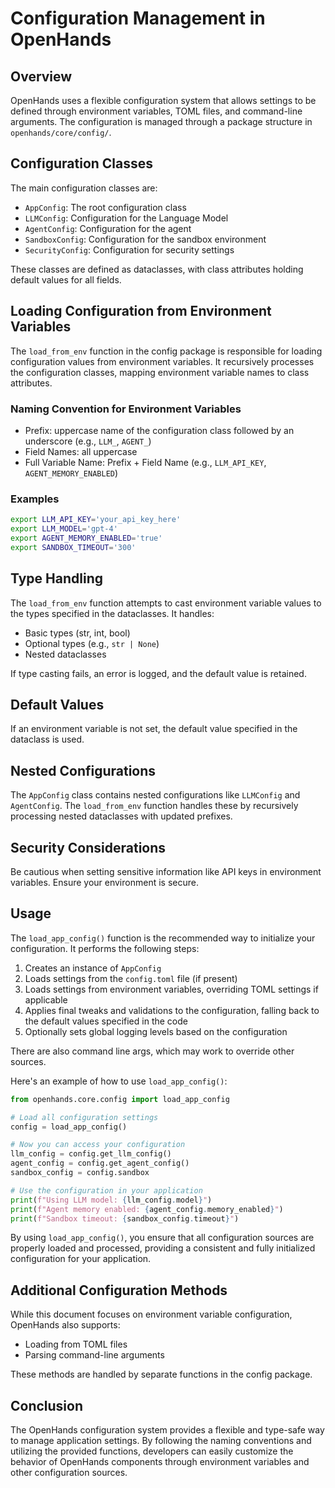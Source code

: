# Configuration Management in OpenHands

## Overview

OpenHands uses a flexible configuration system that allows settings to be defined through environment variables, TOML files, and command-line arguments. The configuration is managed through a package structure in `openhands/core/config/`.

## Configuration Classes

The main configuration classes are:

- `AppConfig`: The root configuration class
- `LLMConfig`: Configuration for the Language Model
- `AgentConfig`: Configuration for the agent
- `SandboxConfig`: Configuration for the sandbox environment
- `SecurityConfig`: Configuration for security settings

These classes are defined as dataclasses, with class attributes holding default values for all fields.

## Loading Configuration from Environment Variables

The `load_from_env` function in the config package is responsible for loading configuration values from environment variables. It recursively processes the configuration classes, mapping environment variable names to class attributes.

### Naming Convention for Environment Variables

- Prefix: uppercase name of the configuration class followed by an underscore (e.g., `LLM_`, `AGENT_`)
- Field Names: all uppercase
- Full Variable Name: Prefix + Field Name (e.g., `LLM_API_KEY`, `AGENT_MEMORY_ENABLED`)

### Examples

```bash
export LLM_API_KEY='your_api_key_here'
export LLM_MODEL='gpt-4'
export AGENT_MEMORY_ENABLED='true'
export SANDBOX_TIMEOUT='300'
```

## Type Handling

The `load_from_env` function attempts to cast environment variable values to the types specified in the dataclasses. It handles:

- Basic types (str, int, bool)
- Optional types (e.g., `str | None`)
- Nested dataclasses

If type casting fails, an error is logged, and the default value is retained.

## Default Values

If an environment variable is not set, the default value specified in the dataclass is used.

## Nested Configurations

The `AppConfig` class contains nested configurations like `LLMConfig` and `AgentConfig`. The `load_from_env` function handles these by recursively processing nested dataclasses with updated prefixes.

## Security Considerations

Be cautious when setting sensitive information like API keys in environment variables. Ensure your environment is secure.

## Usage

The `load_app_config()` function is the recommended way to initialize your configuration. It performs the following steps:

1. Creates an instance of `AppConfig`
2. Loads settings from the `config.toml` file (if present)
3. Loads settings from environment variables, overriding TOML settings if applicable
4. Applies final tweaks and validations to the configuration, falling back to the default values specified in the code
5. Optionally sets global logging levels based on the configuration

There are also command line args, which may work to override other sources.

Here's an example of how to use `load_app_config()`:

````python
from openhands.core.config import load_app_config

# Load all configuration settings
config = load_app_config()

# Now you can access your configuration
llm_config = config.get_llm_config()
agent_config = config.get_agent_config()
sandbox_config = config.sandbox

# Use the configuration in your application
print(f"Using LLM model: {llm_config.model}")
print(f"Agent memory enabled: {agent_config.memory_enabled}")
print(f"Sandbox timeout: {sandbox_config.timeout}")
````

By using `load_app_config()`, you ensure that all configuration sources are properly loaded and processed, providing a consistent and fully initialized configuration for your application.

## Additional Configuration Methods

While this document focuses on environment variable configuration, OpenHands also supports:

- Loading from TOML files
- Parsing command-line arguments

These methods are handled by separate functions in the config package.

## Conclusion

The OpenHands configuration system provides a flexible and type-safe way to manage application settings. By following the naming conventions and utilizing the provided functions, developers can easily customize the behavior of OpenHands components through environment variables and other configuration sources.
